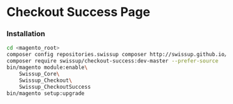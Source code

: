 # Checkout Success Page

### Installation

```bash
cd <magento_root>
composer config repositories.swissup composer http://swissup.github.io/packages/
composer require swissup/checkout-success:dev-master --prefer-source
bin/magento module:enable\
    Swissup_Core\
    Swissup_Checkout\
    Swissup_CheckoutSuccess
bin/magento setup:upgrade
```
